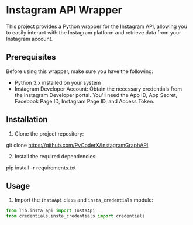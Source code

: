 # Instagram API Wrapper

This project provides a Python wrapper for the Instagram API, allowing you to easily interact with the Instagram platform and retrieve data from your Instagram account.

## Prerequisites

Before using this wrapper, make sure you have the following:

- Python 3.x installed on your system
- Instagram Developer Account: Obtain the necessary credentials from the Instagram Developer portal. You'll need the App ID, App Secret, Facebook Page ID, Instagram Page ID, and Access Token.

## Installation

1. Clone the project repository:

git clone https://github.com/PyCoderX/InstagramGraphAPI


2. Install the required dependencies:

pip install -r requirements.txt



## Usage

1. Import the `InstaApi` class and `insta_credentials` module:

```python
from lib.insta_api import InstaApi
from credentials.insta_credentials import credentials





